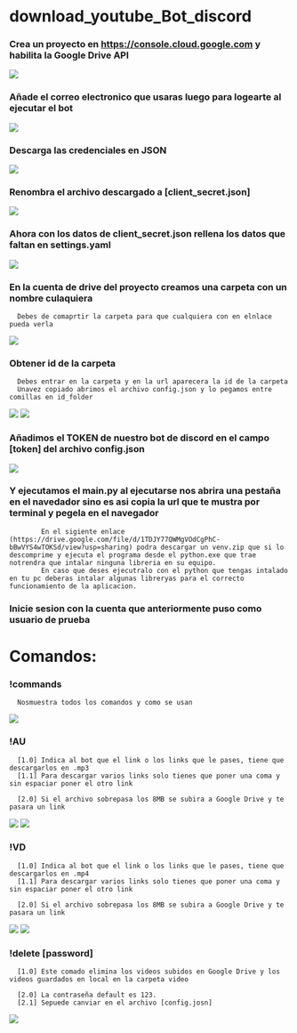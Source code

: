 # download_youtube_Bot_discord

### Crea un proyecto en https://console.cloud.google.com y habilita la Google Drive API
![](https://i.imgur.com/hmWrrdT.png)

### Añade el correo electronico que usaras luego para logearte al ejecutar el bot
![](https://i.imgur.com/FFM6NaW.png)

### Descarga las credenciales en JSON
![](https://i.imgur.com/KnIT73i.png)

### Renombra el archivo descargado a [client_secret.json]
![](https://i.imgur.com/TaMKGaz.png)

### Ahora con los datos de client_secret.json rellena los datos que faltan en settings.yaml
![](https://i.imgur.com/XEBzLsp.png)

### En la cuenta de drive del proyecto creamos una carpeta con un nombre culaquiera
      Debes de comaprtir la carpeta para que cualquiera con en elnlace pueda verla
    
![](https://i.imgur.com/nUwuwdZ.png)

### Obtener id de la carpeta
      Debes entrar en la carpeta y en la url aparecera la id de la carpeta
      Unavez copiado abrimos el archivo config.json y lo pegamos entre comillas en id_folder
    
![](https://i.imgur.com/mWSoJr5.png)
![](https://i.imgur.com/dkM4gQi.png)

### Añadimos el TOKEN de nuestro bot de discord en el campo [token] del archivo config.json
![](https://i.imgur.com/g0ERkyG.png)

### Y ejecutamos el main.py al ejecutarse nos abrira una pestaña en el navedador sino es asi copia la url que te mustra por terminal y pegela en el navegador
            En el sigiente enlace (https://drive.google.com/file/d/1TDJY77QWMgVOdCgPhC-bBwVYS4wTOKSd/view?usp=sharing) podra descargar un venv.zip que si lo descomprime y ejecuta el programa desde el python.exe que trae notrendra que intalar ninguna libreria en su equipo.
            En caso que deses ejecutralo con el python que tengas intalado en tu pc deberas intalar algunas libreryas para el correcto funcionamiento de la aplicacion.
### Inicie sesion con la cuenta que anteriormente puso como usuario de prueba

# Comandos:
### !commands
      Nosmuestra todos los comandos y como se usan
![](https://i.imgur.com/oEPBaue.png)

### !AU
      [1.0] Indica al bot que el link o los links que le pases, tiene que descargarlos en .mp3
      [1.1] Para descargar varios links solo tienes que poner una coma y sin espaciar poner el otro link
      
      [2.0] Si el archivo sobrepasa los 8MB se subira a Google Drive y te pasara un link
![](https://i.imgur.com/x7GsW4Z.png)
![](https://i.imgur.com/Ulq0KtP.png)

### !VD
      [1.0] Indica al bot que el link o los links que le pases, tiene que descargarlos en .mp4
      [1.1] Para descargar varios links solo tienes que poner una coma y sin espaciar poner el otro link
      
      [2.0] Si el archivo sobrepasa los 8MB se subira a Google Drive y te pasara un link
![](https://i.imgur.com/tkbPKeU.png)
![](https://i.imgur.com/4GyGGHl.png)

### !delete [password]
      [1.0] Este comado elimina los videos subidos en Google Drive y los videos guardados en local en la carpeta video 
      
      [2.0] La contraseña default es 123.
      [2.1] Sepuede canviar en el archivo [config.josn]
![](https://i.imgur.com/OcGam28.png)
